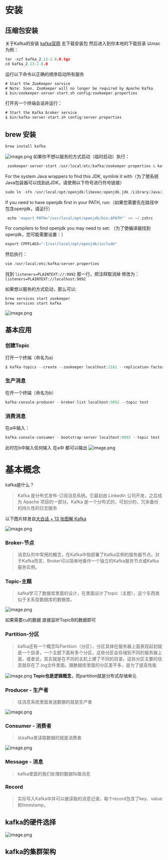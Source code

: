 # 安装
## 压缩包安装
关于Kafka的安装 [kafka官网](https://kafka.apache.org/quickstart) 去下载安装包 然后进入到你本地的下载目录 以mac为例：
```go
tar -xzf kafka_2.13-2.8.0.tgz
cd kafka_2.13-2.8.0
```
运行以下命令以正确的顺序启动所有服务
```go
# Start the ZooKeeper service
# Note: Soon, ZooKeeper will no longer be required by Apache Kafka.
$ bin/zookeeper-server-start.sh config/zookeeper.properties
```
打开另一个终端会话并运行：

```go
# Start the Kafka broker service
$ bin/kafka-server-start.sh config/server.properties
```


## brew 安装
```go
brew install kafka
```
![image.png](https://cdn.nlark.com/yuque/0/2021/png/2547874/1619075715951-5313e5d6-841d-4573-9de8-f3d26885edf1.png#clientId=u2d72c93a-af0f-4&from=paste&height=754&id=u094e466b&margin=%5Bobject%20Object%5D&name=image.png&originHeight=1508&originWidth=1266&originalType=binary&size=274419&status=done&style=none&taskId=ufa949e3d-2f87-4934-9452-1bae88d51aa&width=633)
如果你不想以服务的方式启动（临时启动）执行：
```go
 zookeeper-server-start /usr/local/etc/kafka/zookeeper.properties & kafka-server-start /usr/local/etc/kafka/server.properties
```
For the system Java wrappers to find this JDK, symlink it with（为了使系统Java包装器可以找到此JDK，请使用以下符号进行符号链接）
```go
sudo ln -sfn /usr/local/opt/openjdk/libexec/openjdk.jdk /Library/Java/JavaVirtualMachines/openjdk.jdk
```
If you need to have openjdk first in your PATH, run:（如果您需要先在路径中包含openjdk，请运行）
```go
 echo 'export PATH="/usr/local/opt/openjdk/bin:$PATH"' >> ~/.zshrc
```
For compilers to find openjdk you may need to set:   （为了使编译器找到openjdk，您可能需要设置：）
```go
export CPPFLAGS="-I/usr/local/opt/openjdk/include"
```




然后执行：
```go
vim /usr/local/etc/kafka/server.properties
```
找到 `listeners=PLAINTEXT://:9092` 那一行，把注释取消掉 
修改为：`listeners=PLAINTEXT://localhost:9092`


如果想以服务的方式启动，那么可以:
```go
brew services start zookeeper
brew services start kafka
```
![image.png](https://cdn.nlark.com/yuque/0/2021/png/2547874/1619076498037-9bc1ea70-0125-474d-a464-a5815b432882.png#clientId=u2d72c93a-af0f-4&from=paste&height=182&id=u8764667d&margin=%5Bobject%20Object%5D&name=image.png&originHeight=254&originWidth=1078&originalType=binary&size=45313&status=done&style=none&taskId=u125e0979-6b45-4c15-ab0f-5b3533dc408&width=774)
## 基本应用
### 创建Topic
打开一个终端（命名为a）
```go
$ kafka-topics --create --zookeeper localhost:2181 --replication-factor 1 --partitions 1 --topic test
```
### 生产消息
在开一个终端（命名为b）
```go
kafka-console-producer --broker-list localhost:9092 --topic test
```
### 消费消息
在a中输入：
```go
kafka-console-consumer --bootstrap-server localhost:9092 --topic test --from-beginning
```
此时在b中输入任何输入 在a中 都可以输出
![image.png](https://cdn.nlark.com/yuque/0/2021/png/2547874/1619077400499-dc60fe6e-e49c-4112-8f72-ca5f34fbc5e3.png#clientId=u2d72c93a-af0f-4&from=paste&height=260&id=u58c2defb&margin=%5Bobject%20Object%5D&name=image.png&originHeight=520&originWidth=2560&originalType=binary&size=110318&status=done&style=none&taskId=u255017a1-6ba1-4b09-8f22-54319de2963&width=1280)
# 基本概念
kafka是什么？
> Kafka 是分布式发布-订阅消息系统。它最初由 LinkedIn 公司开发，之后成为 Apache 项目的一部分。Kafka 是一个分布式的，可划分的，冗余备份的持久性的日志服务

以下图片转发自[大白话 + 13 张图解 Kafka](https://zhuanlan.zhihu.com/p/103276657)


![image.png](https://cdn.nlark.com/yuque/0/2021/png/2547874/1619079268367-6c69a527-7872-476d-9c93-37959dc96783.png#clientId=u2d72c93a-af0f-4&from=paste&height=508&id=ub12ceef1&margin=%5Bobject%20Object%5D&name=image.png&originHeight=508&originWidth=640&originalType=binary&size=119278&status=done&style=none&taskId=u8d25d233-f085-49bf-b610-aba64a6fec3&width=640)
### Broker-节点
> 消息队列中常用的概念，在Kafka中指部署了Kafka实例的服务器节点。对于Kafka而言，Broker可以简单地看作一个独立的Kafka服务节点或Kafka服务实例。

### Topic-主题
> kafka学习了数据库里面的设计，在里面设计了topic（主题），这个东西类似于关系型数据库的数据库。

![image.png](https://cdn.nlark.com/yuque/0/2021/png/2547874/1619079410809-f3581025-f6a4-4060-977a-0555e1120924.png#clientId=u2d72c93a-af0f-4&from=paste&height=519&id=u8a4a6e20&margin=%5Bobject%20Object%5D&name=image.png&originHeight=519&originWidth=640&originalType=binary&size=151982&status=done&style=none&taskId=u54f33dd1-e563-45f3-8e13-dd4ebb81a44&width=640)


如果需要cu的数据 直接监听TopicB的数据即可


### Partition-分区
> kafka还有一个概念叫Partition（分区），分区具体在服务器上面表现起初就是一个目录，一个主题下面有多个分区，这些分区会存储到不同的服务器上面，或者说，其实就是在不同的主机上建了不同的目录。这些分区主要的信息就存在了.log文件里面。跟数据库里面的分区差不多，是为了提高性能



![image.png](https://cdn.nlark.com/yuque/0/2021/png/2547874/1619080249857-3d5f40e7-acb6-4815-8c73-164408d1c08d.png#clientId=u2d72c93a-af0f-4&from=paste&height=516&id=u0942c19c&margin=%5Bobject%20Object%5D&name=image.png&originHeight=516&originWidth=640&originalType=binary&size=166479&status=done&style=none&taskId=u3062291d-0e8b-443b-baaf-f9bdf93ae6f&width=640)
**Topic也是逻辑概念**，而partition就是分布式存储单元


### Producer - 生产者
> 往消息系统里面发送数据的就是生产者

![image.png](https://cdn.nlark.com/yuque/0/2021/png/2547874/1619080356942-31df4baf-2b7c-4cea-aa19-fa303872c8dd.png#clientId=u2d72c93a-af0f-4&from=paste&height=504&id=u1bd76df0&margin=%5Bobject%20Object%5D&name=image.png&originHeight=504&originWidth=640&originalType=binary&size=170682&status=done&style=none&taskId=u7d9f8d4c-f061-4464-9281-ff41f5d21e9&width=640)
### Consumer - 消费者
> 从kafka里读取数据的就是消费者

![image.png](https://cdn.nlark.com/yuque/0/2021/png/2547874/1619080411514-11dd45df-45ed-447c-97d4-eaff083880d5.png#clientId=u2d72c93a-af0f-4&from=paste&height=493&id=ue1ff4b95&margin=%5Bobject%20Object%5D&name=image.png&originHeight=493&originWidth=640&originalType=binary&size=183112&status=done&style=none&taskId=uf7b4e389-1b21-4a3a-a030-1efb4999a25&width=640)
### Message - 消息
> kafka里面的我们处理的数据叫做消息

### Record
> 实际写入Kafka中并可以被读取的消息记录。每个record包含了key、value和timestamp。



## kafka的硬件选择
![image.png](https://cdn.nlark.com/yuque/0/2021/png/2547874/1619080588930-8c93b152-2ff0-44e4-b1b1-263973daa691.png#clientId=u2d72c93a-af0f-4&from=paste&height=213&id=u7f96824f&margin=%5Bobject%20Object%5D&name=image.png&originHeight=360&originWidth=1316&originalType=binary&size=40760&status=done&style=none&taskId=u937153cf-c684-4a7d-9479-dac8a14f7e0&width=779)
## kafka的集群架构

